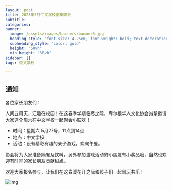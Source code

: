 ```yaml
---
layout: post
title: 2023年5月中文学校夏季聚会
subtitle: 
categories:
banner:
  image: /assets/images/banners/banner6.jpg
  heading_style: "font-size: 4.25em; font-weight: bold; text-decoration: underline"
  subheading_style: "color: gold"
  height: "50vh"
  min_height: "38vh"
sidebar: []
tags: 中文学校

---
```


## 通知

各位家长朋友们：

人间五月天，汇趣在校园！在这春季学期临尽之际，卑尔根华人文化协会诚挚邀请大家这个周六在中文学校一起聚会小联欢！

* 时间：星期六 5月27号，11点到14点
* 地点：中文学校
* 活动：设有精彩有趣的亲子游戏，欢聚午餐。

协会将为大家准备简餐及饮料，另外参加游戏活动的小朋友有小奖品哦，当然也欢迎有时间的家长朋友贡献甜点。

欢迎大家报名参与，让我们在这春暖花开之际和孩子们一起同玩共乐！

![img](../../../assets/images/posters/20230527.jpeg)
